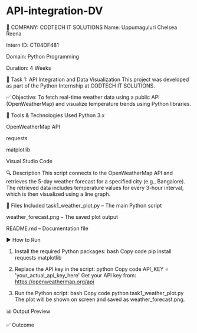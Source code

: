 # API-integration-DV

🏢 COMPANY: CODTECH IT SOLUTIONS
Name: Uppumaguluri Chelsea Reena

Intern ID: CT04DF481

Domain: Python Programming

Duration: 4 Weeks

📌 Task 1: API Integration and Data Visualization
This project was developed as part of the Python Internship at CODTECH IT SOLUTIONS.

✅ Objective:
To fetch real-time weather data using a public API (OpenWeatherMap) and visualize temperature trends using Python libraries.

🧰 Tools & Technologies Used
Python 3.x

OpenWeatherMap API

requests

matplotlib

Visual Studio Code

🔍 Description
This script connects to the OpenWeatherMap API and retrieves the 5-day weather forecast for a specified city (e.g., Bangalore). The retrieved data includes temperature values for every 3-hour interval, which is then visualized using a line graph.

📁 Files Included
task1_weather_plot.py – The main Python script

weather_forecast.png – The saved plot output

README.md – Documentation file

▶️ How to Run
1. Install the required Python packages:
bash
Copy code
pip install requests matplotlib
2. Replace the API key in the script:
python
Copy code
API_KEY = 'your_actual_api_key_here'
Get your API key from: https://openweathermap.org/api

3. Run the Python script:
bash
Copy code
python task1_weather_plot.py
The plot will be shown on screen and saved as weather_forecast.png.

📊 Output Preview

✅ Outcome

